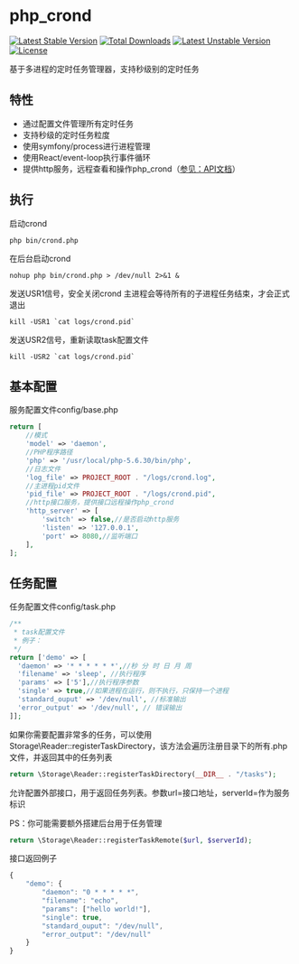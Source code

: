 php_crond 
=============
[![Latest Stable Version](https://poser.pugx.org/lizhibin/php-crond/version)](https://packagist.org/packages/lizhibin/php-crond)
[![Total Downloads](https://poser.pugx.org/lizhibin/php-crond/downloads)](https://packagist.org/packages/lizhibin/php-crond)
[![Latest Unstable Version](https://poser.pugx.org/lizhibin/php-crond/v/unstable)](//packagist.org/packages/lizhibin/php-crond)
[![License](https://poser.pugx.org/lizhibin/php-crond/license)](https://packagist.org/packages/lizhibin/php-crond)

基于多进程的定时任务管理器，支持秒级别的定时任务

特性
---------------
+ 通过配置文件管理所有定时任务
+ 支持秒级的定时任务粒度
+ 使用symfony/process进行进程管理
+ 使用React/event-loop执行事件循环
+ 提供http服务，远程查看和操作php_crond（[参见：API文档](https://github.com/lizhibin205/php_crond/wiki/API%E6%8E%A5%E5%8F%A3%E6%96%87%E6%A1%A3)）

执行
---------------
启动crond
```shell
php bin/crond.php
```
在后台启动crond
```shell
nohup php bin/crond.php > /dev/null 2>&1 &
```

发送USR1信号，安全关闭crond
主进程会等待所有的子进程任务结束，才会正式退出
```shell
kill -USR1 `cat logs/crond.pid`
```

发送USR2信号，重新读取task配置文件
```shell
kill -USR2 `cat logs/crond.pid`
```

基本配置
---------------
服务配置文件config/base.php
```php
return [
    //模式
    'model' => 'daemon',
    //PHP程序路径
    'php' => '/usr/local/php-5.6.30/bin/php',
    //日志文件
    'log_file' => PROJECT_ROOT . "/logs/crond.log",
    //主进程pid文件
    'pid_file' => PROJECT_ROOT . "/logs/crond.pid",
    //http接口服务，提供接口远程操作php_crond
    'http_server' => [
        'switch' => false,//是否启动http服务
        'listen' => '127.0.0.1',
        'port' => 8080,//监听端口
    ],
];
```

任务配置
---------------
任务配置文件config/task.php

```php
/**
 * task配置文件
 * 例子：
 */
return ['demo' => [
  'daemon' => '* * * * * *',//秒 分 时 日 月 周
  'filename' => 'sleep', //执行程序
  'params' => ['5'],//执行程序参数
  'single' => true,//如果进程在运行，则不执行，只保持一个进程
  'standard_ouput' => '/dev/null', //标准输出
  'error_output' => '/dev/null', // 错误输出
]];

```

如果你需要配置非常多的任务，可以使用Storage\Reader::registerTaskDirectory，该方法会遍历注册目录下的所有.php文件，并返回其中的任务列表

```php
return \Storage\Reader::registerTaskDirectory(__DIR__ . "/tasks");
```

允许配置外部接口，用于返回任务列表。参数url=接口地址，serverId=作为服务标识

PS：你可能需要额外搭建后台用于任务管理

```php
return \Storage\Reader::registerTaskRemote($url, $serverId);
```

接口返回例子

```javascript
{
    "demo": {
        "daemon": "0 * * * * *",
        "filename": "echo",
        "params": ["hello world!"],
        "single": true,
        "standard_ouput": "/dev/null",
        "error_output": "/dev/null"
    }
}
```